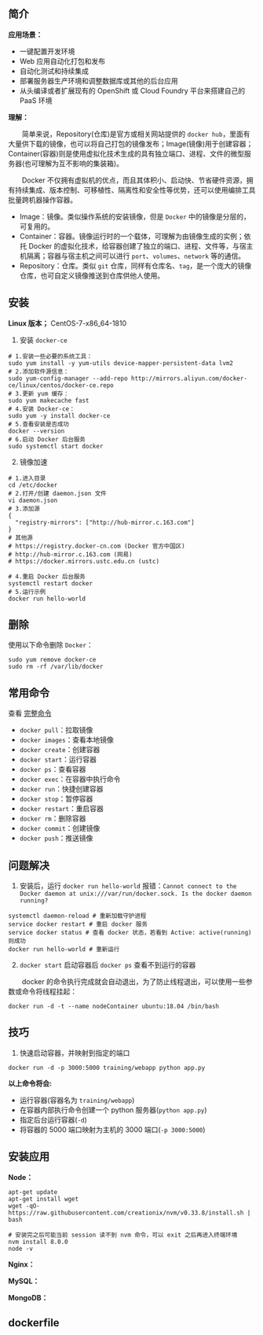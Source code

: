 ## 简介

**应用场景：**

+ 一键配置开发环境
+ Web 应用自动化打包和发布
+ 自动化测试和持续集成
+ 部署服务器生产环境和调整数据库或其他的后台应用
+ 从头编译或者扩展现有的 OpenShift 或 Cloud Foundry 平台来搭建自己的 PaaS 环境

**理解：**

&emsp;&emsp;简单来说，Repository(仓库)是官方或相关网站提供的 `docker hub`，里面有大量供下载的镜像，也可以将自己打包的镜像发布；Image(镜像)用于创建容器；Container(容器)则是使用虚拟化技术生成的具有独立端口、进程、文件的微型服务器(也可理解为互不影响的集装箱)。

&emsp;&emsp;Docker 不仅拥有虚拟机的优点，而且其体积小、启动快、节省硬件资源，拥有持续集成、版本控制、可移植性、隔离性和安全性等优势，还可以使用编排工具批量跨机器操作容器。

+ Image：镜像。类似操作系统的安装镜像，但是 `Docker` 中的镜像是分层的，可复用的。
+ Container：容器。镜像运行时的一个载体，可理解为由镜像生成的实例；依托 Docker 的虚拟化技术，给容器创建了独立的端口、进程、文件等，与宿主机隔离；容器与宿主机之间可以进行 `port`、`volumes`、`network` 等的通信。
+ Repository：仓库。类似 `git` 仓库，同样有仓库名、`tag`，是一个庞大的镜像仓库，也可自定义镜像推送到仓库供他人使用。


## 安装

**Linux 版本；** CentOS-7-x86_64-1810

1. 安装 `docker-ce`

```shell
# 1.安装一些必要的系统工具：
sudo yum install -y yum-utils device-mapper-persistent-data lvm2
# 2.添加软件源信息：
sudo yum-config-manager --add-repo http://mirrors.aliyun.com/docker-ce/linux/centos/docker-ce.repo
# 3.更新 yum 缓存：
sudo yum makecache fast
# 4.安装 Docker-ce：
sudo yum -y install docker-ce
# 5.查看安装是否成功
docker --version
# 6.启动 Docker 后台服务
sudo systemctl start docker
```

2. 镜像加速

```shell
# 1.进入目录
cd /etc/docker
# 2.打开/创建 daemon.json 文件
vi daemon.json
# 3.添加源
{
  "registry-mirrors": ["http://hub-mirror.c.163.com"]
}
# 其他源
# https://registry.docker-cn.com (Docker 官方中国区)
# http://hub-mirror.c.163.com (网易)
# https://docker.mirrors.ustc.edu.cn (ustc)

# 4.重启 Docker 后台服务
systemctl restart docker
# 5.运行示例
docker run hello-world
```

## 删除

使用以下命令删除 `Docker`：

```shell
sudo yum remove docker-ce
sudo rm -rf /var/lib/docker
```


## 常用命令

查看 [完整命令](docs/appendix/docker-command.md)

+ `docker pull`：拉取镜像
+ `docker images`：查看本地镜像
+ `docker create`：创建容器
+ `docker start`：运行容器
+ `docker ps`：查看容器
+ `docker exec`：在容器中执行命令
+ `docker run`：快捷创建容器
+ `docker stop`：暂停容器
+ `docker restart`：重启容器
+ `docker rm`：删除容器
+ `docker commit`：创建镜像
+ `docker push`：推送镜像

## 问题解决

1. 安装后，运行 `docker run hello-world` 报错：`Cannot connect to the Docker daemon at unix:///var/run/docker.sock. Is the docker daemon running?`

```shell
systemctl daemon-reload # 重新加载守护进程
service docker restart # 重启 docker 服务
service docker status # 查看 docker 状态，若看到 Active: active(running) 则成功
docker run hello-world # 重新运行
```

2. `docker start` 启动容器后 `docker ps` 查看不到运行的容器

&emsp;&emsp;docker 的命令执行完成就会自动退出，为了防止线程退出，可以使用一些参数或命令将线程挂起：

```shell
docker run -d -t --name nodeContainer ubuntu:18.04 /bin/bash
```


## 技巧

1. 快速启动容器，并映射到指定的端口

```shell
docker run -d -p 3000:5000 training/webapp python app.py
```

**以上命令将会:**

+ 运行容器(容器名为 `training/webapp`)
+ 在容器内部执行命令创建一个 python 服务器(`python app.py`)
+ 指定后台运行容器(`-d`)
+ 将容器的 5000 端口映射为主机的 3000 端口(`-p 3000:5000`)



## 安装应用

**Node：**

```shell
apt-get update
apt-get install wget
wget -qO- https://raw.githubusercontent.com/creationix/nvm/v0.33.8/install.sh | bash

# 安装完之后可能当前 session 读不到 nvm 命令，可以 exit 之后再进入终端环境
nvm install 8.0.0
node -v
```

**Nginx：**

**MySQL：**

**MongoDB：**


## dockerfile


